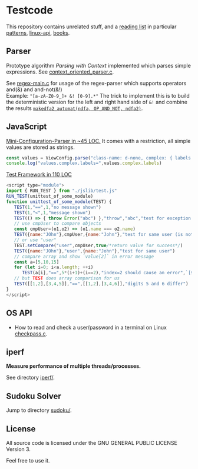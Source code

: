 Testcode
========

This repository contains unrelated stuff, and a [reading list](reading-list) in particular [patterns](reading-list/patterns.md), [linux-api](reading-list/linux-api.md), [books](reading-list/books.md).

Parser
------
Prototype algorithm _Parsing with Context_ implemented
which parses simple expressions.
See [context_oriented_parser.c](parser/context_oriented_parser.c).

See [regex-main.c](parser/automat/main.c) for usage of the regex-parser which supports operators and(&) and and-not(&!)
<br> Example: `"[a-zA-Z0-9_]+ &! [0-9].*"` The trick to implement this
is to build the deterministic version for the left and right hand side of `&!` and combine the results
[`makedfa2_automat(ndfa, OP_AND_NOT, ndfa2)`](parser/automat/automat.c#L2913).

JavaScript 
----------
[Mini-Configuration-Parser in ~45 LOC.](https://github.com/je-so/testcode/blob/c9b0c3b6b3a858429c252920c5dec8ea31a3240d/html/test-resize-divs.html#L866) It comes with a restriction, all simple values are stored as strings.
```javascript
const values = ViewConfig.parse("class-name: d-none, complex: { labels:[1,2,3,], pos:{x:0,y:0}}")
console.log("values.complex.labels=",values.complex.labels)
```

[Test Framework in 110 LOC](https://github.com/je-so/testcode/blob/master/javascript/test.js)
```javascript
<script type="module">
import { RUN_TEST } from "./jslib/test.js"
RUN_TEST(unittest_of_some_module)
function unittest_of_some_module(TEST) {
   TEST(1,"==",1,"no message shown")
   TEST(1,"<",1,"message shown")
   TEST(() => { throw Error("abc") },"throw","abc","test for exception with message abc")
   // use cmpUser to compare objects
   const cmpUser=(o1,o2) => (o1.name === o2.name)
   TEST({name:"JOhn"},cmpUser,{name:"John"},"test for same user (is not)")
   // or use "user"
   TEST.setCompare("user",cmpUser,true/*return value for success*/)
   TEST({name:"JOhn"},"user",{name:"John"},"test for same user")
   // compare array and show `value[2]` in error message
   const a=[5,10,15]
   for (let i=0; i<a.length; ++i)
      TEST(a[i],"==",5*(i+1)+(i==2),"index=2 should cause an error",`[${i}]`)
   // but TEST does array comparison for us
   TEST([[1,2],[3,4,5]],"==",[[1,2],[3,4,6]],"digits 5 and 6 differ")
}
</script>
```

OS API
-------------
* How to read and check a user/password in a terminal on Linux [checkpass.c](checkpass.c).

iperf
-----
**Measure performance of multiple threads/processes.**

See directory [iperf/](iperf/).

Sudoku Solver
-------------
Jump to directory [sudoku/](old-projects/sudoku).


License
-------

All source code is licensed under the GNU GENERAL PUBLIC LICENSE Version 3.

Feel free to use it.
